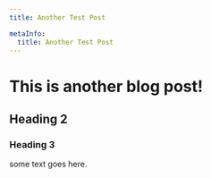 ```yaml
---
title: Another Test Post

metaInfo:
  title: Another Test Post
---
```


# This is another blog post!

## Heading 2

### Heading 3

some text goes here.
